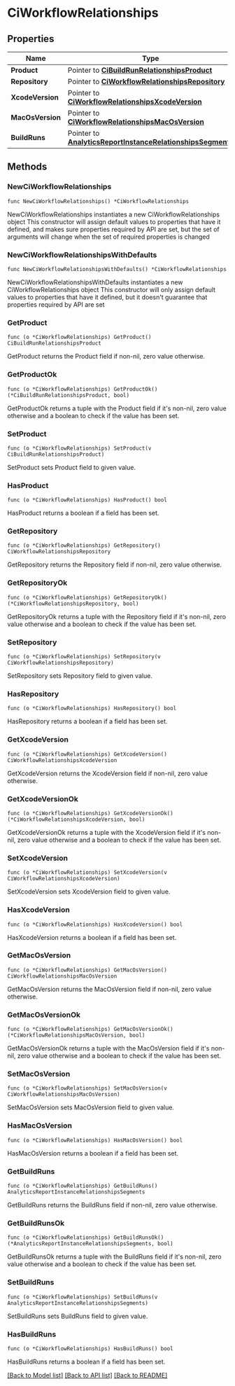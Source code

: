 # CiWorkflowRelationships

## Properties

Name | Type | Description | Notes
------------ | ------------- | ------------- | -------------
**Product** | Pointer to [**CiBuildRunRelationshipsProduct**](CiBuildRunRelationshipsProduct.md) |  | [optional] 
**Repository** | Pointer to [**CiWorkflowRelationshipsRepository**](CiWorkflowRelationshipsRepository.md) |  | [optional] 
**XcodeVersion** | Pointer to [**CiWorkflowRelationshipsXcodeVersion**](CiWorkflowRelationshipsXcodeVersion.md) |  | [optional] 
**MacOsVersion** | Pointer to [**CiWorkflowRelationshipsMacOsVersion**](CiWorkflowRelationshipsMacOsVersion.md) |  | [optional] 
**BuildRuns** | Pointer to [**AnalyticsReportInstanceRelationshipsSegments**](AnalyticsReportInstanceRelationshipsSegments.md) |  | [optional] 

## Methods

### NewCiWorkflowRelationships

`func NewCiWorkflowRelationships() *CiWorkflowRelationships`

NewCiWorkflowRelationships instantiates a new CiWorkflowRelationships object
This constructor will assign default values to properties that have it defined,
and makes sure properties required by API are set, but the set of arguments
will change when the set of required properties is changed

### NewCiWorkflowRelationshipsWithDefaults

`func NewCiWorkflowRelationshipsWithDefaults() *CiWorkflowRelationships`

NewCiWorkflowRelationshipsWithDefaults instantiates a new CiWorkflowRelationships object
This constructor will only assign default values to properties that have it defined,
but it doesn't guarantee that properties required by API are set

### GetProduct

`func (o *CiWorkflowRelationships) GetProduct() CiBuildRunRelationshipsProduct`

GetProduct returns the Product field if non-nil, zero value otherwise.

### GetProductOk

`func (o *CiWorkflowRelationships) GetProductOk() (*CiBuildRunRelationshipsProduct, bool)`

GetProductOk returns a tuple with the Product field if it's non-nil, zero value otherwise
and a boolean to check if the value has been set.

### SetProduct

`func (o *CiWorkflowRelationships) SetProduct(v CiBuildRunRelationshipsProduct)`

SetProduct sets Product field to given value.

### HasProduct

`func (o *CiWorkflowRelationships) HasProduct() bool`

HasProduct returns a boolean if a field has been set.

### GetRepository

`func (o *CiWorkflowRelationships) GetRepository() CiWorkflowRelationshipsRepository`

GetRepository returns the Repository field if non-nil, zero value otherwise.

### GetRepositoryOk

`func (o *CiWorkflowRelationships) GetRepositoryOk() (*CiWorkflowRelationshipsRepository, bool)`

GetRepositoryOk returns a tuple with the Repository field if it's non-nil, zero value otherwise
and a boolean to check if the value has been set.

### SetRepository

`func (o *CiWorkflowRelationships) SetRepository(v CiWorkflowRelationshipsRepository)`

SetRepository sets Repository field to given value.

### HasRepository

`func (o *CiWorkflowRelationships) HasRepository() bool`

HasRepository returns a boolean if a field has been set.

### GetXcodeVersion

`func (o *CiWorkflowRelationships) GetXcodeVersion() CiWorkflowRelationshipsXcodeVersion`

GetXcodeVersion returns the XcodeVersion field if non-nil, zero value otherwise.

### GetXcodeVersionOk

`func (o *CiWorkflowRelationships) GetXcodeVersionOk() (*CiWorkflowRelationshipsXcodeVersion, bool)`

GetXcodeVersionOk returns a tuple with the XcodeVersion field if it's non-nil, zero value otherwise
and a boolean to check if the value has been set.

### SetXcodeVersion

`func (o *CiWorkflowRelationships) SetXcodeVersion(v CiWorkflowRelationshipsXcodeVersion)`

SetXcodeVersion sets XcodeVersion field to given value.

### HasXcodeVersion

`func (o *CiWorkflowRelationships) HasXcodeVersion() bool`

HasXcodeVersion returns a boolean if a field has been set.

### GetMacOsVersion

`func (o *CiWorkflowRelationships) GetMacOsVersion() CiWorkflowRelationshipsMacOsVersion`

GetMacOsVersion returns the MacOsVersion field if non-nil, zero value otherwise.

### GetMacOsVersionOk

`func (o *CiWorkflowRelationships) GetMacOsVersionOk() (*CiWorkflowRelationshipsMacOsVersion, bool)`

GetMacOsVersionOk returns a tuple with the MacOsVersion field if it's non-nil, zero value otherwise
and a boolean to check if the value has been set.

### SetMacOsVersion

`func (o *CiWorkflowRelationships) SetMacOsVersion(v CiWorkflowRelationshipsMacOsVersion)`

SetMacOsVersion sets MacOsVersion field to given value.

### HasMacOsVersion

`func (o *CiWorkflowRelationships) HasMacOsVersion() bool`

HasMacOsVersion returns a boolean if a field has been set.

### GetBuildRuns

`func (o *CiWorkflowRelationships) GetBuildRuns() AnalyticsReportInstanceRelationshipsSegments`

GetBuildRuns returns the BuildRuns field if non-nil, zero value otherwise.

### GetBuildRunsOk

`func (o *CiWorkflowRelationships) GetBuildRunsOk() (*AnalyticsReportInstanceRelationshipsSegments, bool)`

GetBuildRunsOk returns a tuple with the BuildRuns field if it's non-nil, zero value otherwise
and a boolean to check if the value has been set.

### SetBuildRuns

`func (o *CiWorkflowRelationships) SetBuildRuns(v AnalyticsReportInstanceRelationshipsSegments)`

SetBuildRuns sets BuildRuns field to given value.

### HasBuildRuns

`func (o *CiWorkflowRelationships) HasBuildRuns() bool`

HasBuildRuns returns a boolean if a field has been set.


[[Back to Model list]](../README.md#documentation-for-models) [[Back to API list]](../README.md#documentation-for-api-endpoints) [[Back to README]](../README.md)


